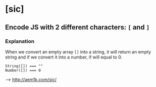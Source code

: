 # [sic]
## Encode JS with 2 different characters: `[` and `]`


### Explanation


When we convert an empty array `[]` into a string, it will return an empty string and if we convert it into a number, if will equal to 0.

```
String([]) === ""
Number([]) === 0
```

--> http://aem1k.com/sic/